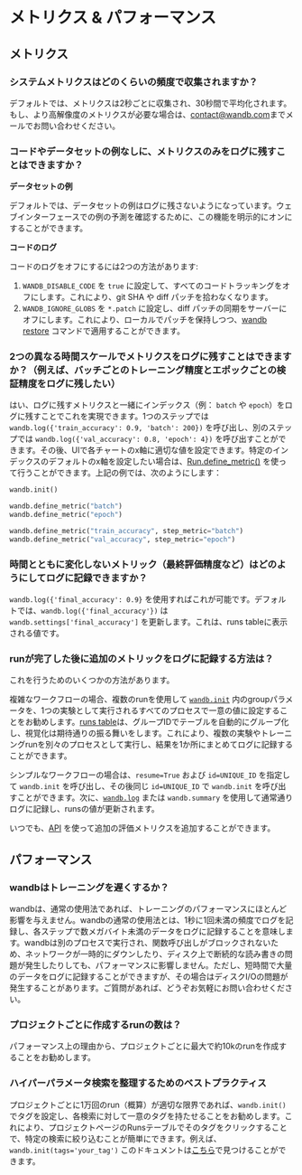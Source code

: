 # メトリクス & パフォーマンス

## メトリクス

### システムメトリクスはどのくらいの頻度で収集されますか？

デフォルトでは、メトリクスは2秒ごとに収集され、30秒間で平均化されます。もし、より高解像度のメトリクスが必要な場合は、[contact@wandb.com](mailto:contact@wandb.com)までメールでお問い合わせください。

### コードやデータセットの例なしに、メトリクスのみをログに残すことはできますか？

**データセットの例**

デフォルトでは、データセットの例はログに残さないようになっています。ウェブインターフェースでの例の予測を確認するために、この機能を明示的にオンにすることができます。

**コードのログ**

コードのログをオフにするには2つの方法があります:

1. `WANDB_DISABLE_CODE` を `true` に設定して、すべてのコードトラッキングをオフにします。これにより、git SHA や diff パッチを拾わなくなります。
2. `WANDB_IGNORE_GLOBS` を `*.patch` に設定し、diff パッチの同期をサーバーにオフにします。これにより、ローカルでパッチを保持しつつ、[wandb restore](../track/save-restore.md) コマンドで適用することができます。

### 2つの異なる時間スケールでメトリクスをログに残すことはできますか？（例えば、バッチごとのトレーニング精度とエポックごとの検証精度をログに残したい）

はい、ログに残すメトリクスと一緒にインデックス（例： `batch` や `epoch`）をログに残すことでこれを実現できます。1つのステップでは `wandb.log({'train_accuracy': 0.9, 'batch': 200})` を呼び出し、別のステップでは `wandb.log({'val_accuracy': 0.8, 'epoch': 4})` を呼び出すことができます。その後、UIで各チャートのx軸に適切な値を設定できます。特定のインデックスのデフォルトのx軸を設定したい場合は、[Run.define\_metric()](https://docs.wandb.ai/ref/python/run#define\_metric) を使って行うことができます。上記の例では、次のようにします：

```python
wandb.init()

wandb.define_metric("batch")
wandb.define_metric("epoch")
```


```python
wandb.define_metric("train_accuracy", step_metric="batch")
wandb.define_metric("val_accuracy", step_metric="epoch")
```

### 時間とともに変化しないメトリック（最終評価精度など）はどのようにしてログに記録できますか？

`wandb.log({'final_accuracy': 0.9}` を使用すればこれが可能です。デフォルトでは、`wandb.log({'final_accuracy'})` は `wandb.settings['final_accuracy']` を更新します。これは、runs tableに表示される値です。

### runが完了した後に追加のメトリックをログに記録する方法は？

これを行うためのいくつかの方法があります。

複雑なワークフローの場合、複数のrunを使用して [`wandb.init`](../track/launch.md) 内のgroupパラメータを、1つの実験として実行されるすべてのプロセスで一意の値に設定することをお勧めします。[runs table](../app/pages/run-page.md)は、グループIDでテーブルを自動的にグループ化し、視覚化は期待通りの振る舞いをします。これにより、複数の実験やトレーニングrunを別々のプロセスとして実行し、結果を1か所にまとめてログに記録することができます。

シンプルなワークフローの場合は、`resume=True` および `id=UNIQUE_ID` を指定して `wandb.init` を呼び出し、その後同じ `id=UNIQUE_ID` で `wandb.init` を呼び出すことができます。次に、[`wandb.log`](../track/log/intro.md) または `wandb.summary` を使用して通常通りログに記録し、runsの値が更新されます。

いつでも、[API](https://docs.wandb.ai/library/public-api-guide#update-metrics-for-a-run-after-the-run-has-finished) を使って追加の評価メトリクスを追加することができます。

## パフォーマンス

### wandbはトレーニングを遅くするか？

wandbは、通常の使用法であれば、トレーニングのパフォーマンスにほとんど影響を与えません。wandbの通常の使用法とは、1秒に1回未満の頻度でログを記録し、各ステップで数メガバイト未満のデータをログに記録することを意味します。wandbは別のプロセスで実行され、関数呼び出しがブロックされないため、ネットワークが一時的にダウンしたり、ディスク上で断続的な読み書きの問題が発生したりしても、パフォーマンスに影響しません。ただし、短時間で大量のデータをログに記録することができますが、その場合はディスクI/Oの問題が発生することがあります。ご質問があれば、どうぞお気軽にお問い合わせください。

### プロジェクトごとに作成するrunの数は？

パフォーマンス上の理由から、プロジェクトごとに最大で約10kのrunを作成することをお勧めします。

### ハイパーパラメータ検索を整理するためのベストプラクティス
プロジェクトごとに1万回のrun（概算）が適切な限界であれば、`wandb.init()`でタグを設定し、各検索に対して一意のタグを持たせることをお勧めします。これにより、プロジェクトページのRunsテーブルでそのタグをクリックすることで、特定の検索に絞り込むことが簡単にできます。例えば、`wandb.init(tags='your_tag')`  このドキュメントは[こちら](../../ref/python/init.md)で見つけることができます。